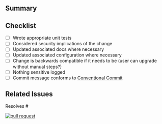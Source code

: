 ## Summary

<!-- Include a summary of the change and/or why it's necessary. -->

## Checklist

<!-- 
Checklists help us remember things.  Change [ ] to [x] to show completion.
-->

- [ ] Wrote appropriate unit tests
- [ ] Considered security implications of the change
- [ ] Updated associated docs where necessary
- [ ] Updated associated configuration where necessary
- [ ] Change is backwards compatible if it needs to be (user can upgrade without manual steps?)
- [ ] Nothing sensitive logged
- [ ] Commit message conforms to [Conventional Commit][1]

## Related Issues

<!-- Link any related issues using `Resolves #1234`. -->

Resolves #

[![pull request](https://github.com/infrahq/infra/actions/workflows/pull_request.yml/badge.svg)](https://github.com/infrahq/infra/actions/workflows/pull_request.yml)

[1]: https://www.conventionalcommits.org/en/v1.0.0/
